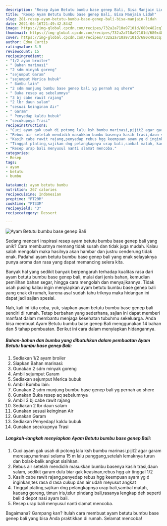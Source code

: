 ```yaml
---
description: "Resep Ayam Betutu bumbu base genep Bali, Bisa Manjain Lidah"
title: "Resep Ayam Betutu bumbu base genep Bali, Bisa Manjain Lidah"
slug: 281-resep-ayam-betutu-bumbu-base-genep-bali-bisa-manjain-lidah
date: 2021-06-16T21:49:42.844Z
image: https://img-global.cpcdn.com/recipes/732a2a710a97101d/680x482cq70/ayam-betutu-bumbu-base-genep-bali-foto-resep-utama.jpg
thumbnail: https://img-global.cpcdn.com/recipes/732a2a710a97101d/680x482cq70/ayam-betutu-bumbu-base-genep-bali-foto-resep-utama.jpg
cover: https://img-global.cpcdn.com/recipes/732a2a710a97101d/680x482cq70/ayam-betutu-bumbu-base-genep-bali-foto-resep-utama.jpg
author: Edna Curtis
ratingvalue: 3.5
reviewcount: 15
recipeingredient:
- "1/2 ayam broiler"
- " Bahan marinasi"
- "2 sdm minyak goreng"
- "sejumput Garam"
- "sejumput Merica bubuk"
- " Bumbu lain"
- "2 sdm munjung bumbu base genep bali yg pernah aq shere"
- " Buka resep aq sebelumnya"
- "3 bj cabe rawit rajang"
- "2 lbr daun salam"
- "sesuai keinginan Air"
- " Garam"
- " Penyedap kaldu bubuk"
- "secukupnya Trasi"
recipeinstructions:
- "Cuci ayam gak usah di potong lalu ksh bumbu marinasi,pijit2 agar garam meresap,marinasi selama 15 m lalu panggang,setelah lemaknya turun dan bolak-balik angkat sisihkan."
- "Rebus air setelah mendidih masukkan bumbu basenya kasih trasi,daun salam, sedikit garam dulu biar gak keasinan,rebus hgg air tinggal 1/2"
- "Kasih cabe rawit rajang,penyedap rebus hgg keempuan ayam yg d inginkan,tes rasa d rasa cukup dan air udah meyusut angkat"
- "Tinggal plating,sajikan dng pelangkapnya urap bali,sambal matah, kacang goreng, timun iris,telur pindang bali,rasanya lengkap deh seperti beli d depot nasi ayam bali."
- "Resep urap bali menyusul nanti slamat mencoba."
categories:
- Resep
tags:
- ayam
- betutu
- bumbu

katakunci: ayam betutu bumbu 
nutrition: 267 calories
recipecuisine: Indonesian
preptime: "PT29M"
cooktime: "PT33M"
recipeyield: "3"
recipecategory: Dessert

---
```



![Ayam Betutu bumbu base genep Bali](https://img-global.cpcdn.com/recipes/732a2a710a97101d/680x482cq70/ayam-betutu-bumbu-base-genep-bali-foto-resep-utama.jpg)

Sedang mencari inspirasi resep ayam betutu bumbu base genep bali yang unik? Cara membuatnya memang tidak susah dan tidak juga mudah. Kalau salah mengolah maka hasilnya akan hambar dan justru cenderung tidak enak. Padahal ayam betutu bumbu base genep bali yang enak selayaknya punya aroma dan rasa yang dapat memancing selera kita.

Banyak hal yang sedikit banyak berpengaruh terhadap kualitas rasa dari ayam betutu bumbu base genep bali, mulai dari jenis bahan, kemudian pemilihan bahan segar, hingga cara mengolah dan menyajikannya. Tidak usah pusing kalau ingin menyiapkan ayam betutu bumbu base genep bali yang enak di rumah, karena asal sudah tahu triknya maka hidangan ini dapat jadi sajian spesial.




Nah, kali ini kita coba, yuk, siapkan ayam betutu bumbu base genep bali sendiri di rumah. Tetap berbahan yang sederhana, sajian ini dapat memberi manfaat dalam membantu menjaga kesehatan tubuhmu sekeluarga. Anda bisa membuat Ayam Betutu bumbu base genep Bali menggunakan 14 bahan dan 5 tahap pembuatan. Berikut ini cara dalam menyiapkan hidangannya.

<!--inarticleads1-->

##### Bahan-bahan dan bumbu yang dibutuhkan dalam pembuatan Ayam Betutu bumbu base genep Bali:

1. Sediakan 1/2 ayam broiler
1. Siapkan  Bahan marinasi:
1. Gunakan 2 sdm minyak goreng
1. Ambil sejumput Garam
1. Sediakan sejumput Merica bubuk
1. Ambil  Bumbu lain:
1. Gunakan 2 sdm munjung bumbu base genep bali yg pernah aq shere
1. Gunakan  Buka resep aq sebelumnya
1. Ambil 3 bj cabe rawit rajang
1. Sediakan 2 lbr daun salam
1. Gunakan sesuai keinginan Air
1. Gunakan  Garam
1. Sediakan  Penyedap/ kaldu bubuk
1. Gunakan secukupnya Trasi




<!--inarticleads2-->

##### Langkah-langkah menyiapkan Ayam Betutu bumbu base genep Bali:

1. Cuci ayam gak usah di potong lalu ksh bumbu marinasi,pijit2 agar garam meresap,marinasi selama 15 m lalu panggang,setelah lemaknya turun dan bolak-balik angkat sisihkan.
1. Rebus air setelah mendidih masukkan bumbu basenya kasih trasi,daun salam, sedikit garam dulu biar gak keasinan,rebus hgg air tinggal 1/2
1. Kasih cabe rawit rajang,penyedap rebus hgg keempuan ayam yg d inginkan,tes rasa d rasa cukup dan air udah meyusut angkat
1. Tinggal plating,sajikan dng pelangkapnya urap bali,sambal matah, kacang goreng, timun iris,telur pindang bali,rasanya lengkap deh seperti beli d depot nasi ayam bali.
1. Resep urap bali menyusul nanti slamat mencoba.




Bagaimana? Gampang kan? Itulah cara membuat ayam betutu bumbu base genep bali yang bisa Anda praktikkan di rumah. Selamat mencoba!
